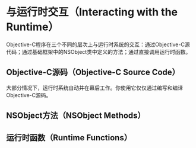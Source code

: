 # 与运行时交互（Interacting with the Runtime）

Objective-C程序在三个不同的层次上与运行时系统的交互：通过Objective-C源代码；通过基础框架中的NSObject类中定义的方法；通过直接调用运行时函数。

## Objective-C源码（Objective-C Source Code）

大部分情况下，运行时系统自动并在幕后工作。你使用它仅仅通过编写和编译Objective-C源码。

## NSObject方法（NSObject Methods）

## 运行时函数（Runtime Functions）




